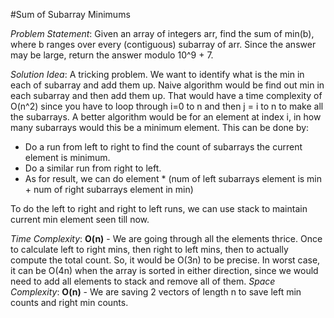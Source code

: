 #Sum of Subarray Minimums

_Problem Statement_:
Given an array of integers arr, find the sum of min(b), where b ranges over every (contiguous) subarray of arr. Since the answer may be large, return the answer modulo 10^9 + 7.

_Solution Idea_:
A tricking problem.
We want to identify what is the min in each of subarray and add them up. Naive algorithm would be find out min in each subarray and then add them up. That would have a time complexity of O(n^2) since you have to loop through i=0 to n and then j = i to n to make all the subarrays.
A better algorithm would be for an element at index i, in how many subarrays would this be a minimum element. This can be done by:
- Do a run from left to right to find the count of subarrays the current element is minimum.
- Do a similar run from right to left.
- As for result, we can do element * (num of left subarrays element is min + num of right subarrays element in min)

To do the left to right and right to left runs, we can use stack to maintain current min element seen till now.

_Time Complexity_: **O(n)** - We are going through all the elements thrice. Once to calculate left to right mins, then right to left mins, then to actually compute the total count. So, it would be O(3n) to be precise. In worst case, it can be O(4n) when the array is sorted in either direction, since we would need to add all elements to stack and remove all of them.
_Space Complexity_: **O(n)** - We are saving 2 vectors of length n to save left min counts and right min counts.

